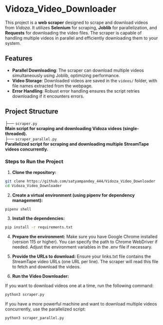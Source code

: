 # Vidoza_Video_Downloader

This project is a **web scraper** designed to scrape and download videos from *Vidoza*. It utilizes **Selenium** for scraping, **Joblib** for parallelization, and **Requests** for downloading the video files. The scraper is capable of handling multiple videos in parallel and efficiently downloading them to your system.


## Features

- **Parallel Downloading**: The scraper can download multiple videos simultaneously using Joblib, optimizing performance.
- **Video Storage**: Downloaded videos are saved in the `videos/` folder, with file names extracted from the webpage.
- **Error Handling**: Robust error handling ensures the script retries downloading if it encounters errors.

## Project Structure

├── `scraper.py` \
   **Main script for scraping and downloading Vidoza videos (single-threaded).**\
├── `scraper_parallel.py` \
   **Parallelized script for scraping and downloading multiple StreamTape videos concurrently.**

### Steps to Run the Project

1. **Clone the repository:**

```bash
git clone https://github.com/satyampandey_444/Vidoza_Video_Downloader
cd Vidoza_Video_Downloader
```

2. **Create a virtual environment (using pipenv for dependency management):**

```bash
pipenv shell
```

3. **Install the dependencies:**

```bash
pip install -r requirements.txt

```


4. **Prepare the environment:**
Make sure you have Google Chrome installed (version 115 or higher). You can specify the path to Chrome WebDriver if needed. Adjust the environment variables in the .env file if necessary.

5. **Provide the URLs to download:**
Ensure your links.txt file contains the StreamTape video URLs (one URL per line). The scraper will read this file to fetch and download the videos.


6. **Run the Video Downloader:**

If you want to download videos one at a time, run the following command:

```bash
python3 scraper.py
```

If you have a more powerful machine and want to download multiple videos concurrently, use the parallelized script:

```bash
python3 scraper_parallel.py
```




